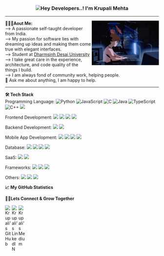 ### <center><img src="https://media.giphy.com/media/hvRJCLFzcasrR4ia7z/giphy.gif" width="25px">**Hey Developers..! I'm Krupali Mehta**</center>
 
----------------------------------------------------------------------------------------------------------------------------------------------------------------------
<img align="right" alt="image" src="https://github.com/krupali1511/krupali1511//blob/main/img/tenor.gif?raw=true" width="220" height="146" />


**👨🏻‍💻Aout Me:**<br/>
--> A passionate self-taught developer from India.<br/>
--> My passion for software lies with dreaming up ideas and making them come true with elegant interfaces.<br/>
--> Student at [Dharmsinh Desai University](http://ddu.ac.in)<br/>
--> I take great care in the experience, architecture, and code quality of the things I build.<br/>
--> I am always fond of community work, helping people.</br>
💬 Ask me about anything, I am happy to help.<br/>




----------------------------------------------------------------------------------------------------------------------------------------------------------------------
**🛠  Tech Stack** <br/>
Programming Language:
![Python](https://img.shields.io/badge/-Python-000?&logo=Python)
![JavaScript](https://img.shields.io/badge/-JavaScript-000?&logo=JavaScript)
![C](https://img.shields.io/badge/-C-000?&logo=C)
![Java](https://img.shields.io/badge/-Java-000?&logo=Java&logoColor=007396)
![TypeScript](https://img.shields.io/badge/-TypeScript-000?&logo=TypeScript)
![C++](https://img.shields.io/badge/-C++-000?&logo=c%2b%2b&logoColor=00599C)
<img src="https://img.shields.io/badge/-php-05122A?style=flat&logo=php"><br/>

Frontend Development:
<img src="https://img.shields.io/badge/-HTML-000?style=flat&logo=html5">
<img src="https://img.shields.io/badge/-CSS-000?style=flat&logo=css3">
<img src="https://img.shields.io/badge/-Bootstrap-000?style=flat&logo=bootstrap">
<img src="https://img.shields.io/badge/-Angular-000?style=flat&logo=angular"><br/>

Backend Development:
<img src="https://img.shields.io/badge/-Node.js-000?style=flat&logo=node.js">
<img src="https://img.shields.io/badge/-Express.js-000?style=flat&logo=express"><br/>

Mobile App Development:
<img src="https://img.shields.io/badge/-Android-000?style=flat&logo=android">
<img src="https://img.shields.io/badge/-Flutter-000?style=flat&logo=flutter">
<img src="https://img.shields.io/badge/-Dart-000?style=flat&logo=dart">
<img src="https://img.shields.io/badge/-Kotlin-000?style=flat&logo=kotlin"><br/>

Database:
<img src="https://img.shields.io/badge/-MongoDB-000?style=flat&logo=mongodb">
<img src="https://img.shields.io/badge/-SQlite-000?style=flat&logo=sqlite">
<img src="https://img.shields.io/badge/-MySQL-000?style=flat&logo=mysql">
<img src="https://img.shields.io/badge/-PostgreSQL-000?style=flat&logo=postgresql"><br/>

SaaS:
<img src="https://img.shields.io/badge/-Firebase-000?style=flat&logo=firebase">
<img src="https://img.shields.io/badge/-GoogleCloud-000?style=flat&logo=google"><br/>

Frameworks:
<img src="https://img.shields.io/badge/-Django-000?style=flat&logo=django">
<img src="https://img.shields.io/badge/-Dotnet-000?style=flat&logo=.net">
<img src="https://img.shields.io/badge/-Jquery-000?style=flat&logo=jquery"><br/>

Others:
<img src="https://img.shields.io/badge/-Git-000?style=flat&logo=git">
<img src="https://img.shields.io/badge/-Github-000?style=flat&logo=github">
<img src="https://img.shields.io/badge/-Arduino-000?style=flat&logo=arduino"><br/>



**📈 My GitHub Statistics**



**🤝🏻Lets Connect & Grow Together** <br/>

<a href="https://github.com/krupali1511">
  <img align="left" alt="Krupali's GitHub" width="22px" src="https://camo.githubusercontent.com/7df0b771c958e1037aaf92e60c9491f7d01628c31d70f822aebe153a2daf2c8a/68747470733a2f2f7777772e766563746f726c6f676f2e7a6f6e652f6c6f676f732f6769746875622f6769746875622d74696c652e737667" />
</a>
<a href="https://www.linkedin.com/in/krupali-mehta-0555b41b2/">
  <img align="left" alt="Krupali's LinkedIN" width="22px" src="https://camo.githubusercontent.com/e591fde37567a32e51fb1b98924f4df8e45199dca985500749e2a9938fa3e322/68747470733a2f2f7777772e766563746f726c6f676f2e7a6f6e652f6c6f676f732f6c696e6b6564696e2f6c696e6b6564696e2d69636f6e2e737667" />
</a>
<a href="https://knmehta0.medium.com/">
  <img align="left" alt="Krupali's Medium" width="22px"  src="https://camo.githubusercontent.com/8ca704ff325dc0a632e81831afb74b270b1d4c126d0dfb1aa735230db20a5e6e/68747470733a2f2f7777772e766563746f726c6f676f2e7a6f6e652f6c6f676f732f6d656469756d2f6d656469756d2d74696c652e737667" />
</a>
